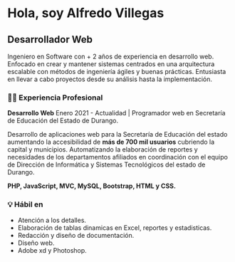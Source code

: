 # Hola, soy Alfredo Villegas 
## Desarrollador Web
Ingeniero en Software con + 2 años de experiencia en desarrollo web. Enfocado en crear y mantener sistemas centrados en una arquitectura escalable con métodos de ingeniería ágiles y buenas prácticas.
Entusiasta en llevar a cabo proyectos desde su análisis hasta la implementación.

### 👨‍💻 Experiencia Profesional
**Desarrollo Web** 
Enero 2021 - Actualidad | Programador web en Secretaría de Educación del Estado de Durango.

Desarrollo de aplicaciones web para la Secretaría de Educación del estado aumentando la accesibilidad de **más de 700 mil usuarios** cubriendo la capital y municipios. Automatizando la elaboración de reportes y necesidades de los departamentos afiliados en coordinación con el equipo de Dirección de Informática y Sistemas Tecnológicos del estado de Durango.

**PHP, JavaScript, MVC, MySQL, Bootstrap, HTML y CSS.**
### 💡 Hábil en
* Atención a los detalles.
* Elaboración de tablas dinamicas en Excel, reportes y estadisticas.
* Redacción y diseño de documentación.
* Diseño web.
* Adobe xd y Photoshop.
<!--
***
### Comandos más utilizados
| nombre | descripción                                          |
|--------|------------------------------------------------------|
| ls     | Muestra un listado de archivos del directorio actual |
| cd     | Cambiar de directorio                                |
| pwd    | Imprime la ubicación actual                          |
| code   | Abre Visual Studio Code                              |
| cat    | Imprime el contenido de un archivo                   |
| sudo   | Ejecuta como administrador                           |
| mkdir  | Crear una carpeta                                    |
| cl     | Limpiar la terminal                                  |
| uptime | Muestra la hora actual                               |
| touch  | Crear un nuevo archivo                               |
***
### Alias más utilizados
```bash
alias cl='clear'
```
```bash
alias mostused='history | awk '\''{print $2}'\''| sort | uniq -c | sort -nr | head -n 10'
```

**Alfredo2510/Alfredo2510** is a ✨ _special_ ✨ repository because its `README.md` (this file) appears on your GitHub profile.

Here are some ideas to get you started:

- 🔭 I’m currently working on ...
- 🌱 I’m currently learning ...
- 👯 I’m looking to collaborate on ...
- 🤔 I’m looking for help with ...
- 💬 Ask me about ...
- 📫 How to reach me: ...
- 😄 Pronouns: ...
- ⚡ Fun fact: ...
-->
